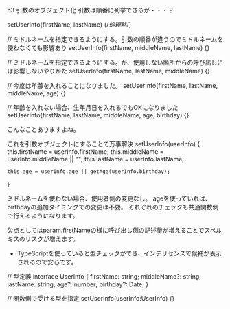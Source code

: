 
h3 引数のオブジェクト化
引数は順番に列挙できるが・・・？

setUserInfo(firstName, lastName) {/*処理略*/}

// ミドルネームを指定できるようにする。引数の順番が違うのでミドルネームを使わなくても影響あり
setUserInfo(firstName, middleName, lastName) {}

// ミドルネームを指定できるようにする。が、使用しない箇所からの呼び出しには影響しないやりかた
setUserInfo(firstName, lastName, middleName) {}

// 今度は年齢を入れることになりました。
setUserInfo(firstName, lastName, middleName, age) {}

// 年齢を入れない場合、生年月日を入れるでもOKになりました
setUserInfo(firstName, lastName, middleName, age, birthday) {}

こんなことありますよね。

これを引数オブジェクトにすることで万事解決
setUserInfo(userInfo) {
	this.firstName = userInfo.firstName;
	this.middleName = userInfo.middleName || "";
	this.lastName = userInfo.lastName;

	this.age = userInfo.age || getAge(userInfo.birthday);
}

ミドルネームを使わない場合、使用者側の変更なし。
ageを使っていれば、birthdayの追加タイミングでの変更は不要。
それぞれのチェックも共通関数側で行えるようになります。

欠点としてはparam.firstNameの様に呼び出し側の記述量が増えることでスペルミスのリスクが増えます。
* TypeScriptを使っていると型チェックができ、インテリセンスで候補が表示されるので安心です。

// 型定義
interface UserInfo {
	firstName: string;
	middleName?: string;
	lastName: string;
	age?: number;
	birthday?: Date;
}

// 関数側で受ける型を指定
setUserInfo(userInfo:UserInfo) {}